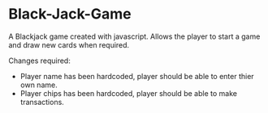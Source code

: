 # Black-Jack-Game
A Blackjack game created with javascript. Allows the player to start a game and draw new cards when required.

Changes required:
- Player name has been hardcoded, player should be able to enter thier own name.
- Player chips has been hardcoded, player should be able to make transactions.
